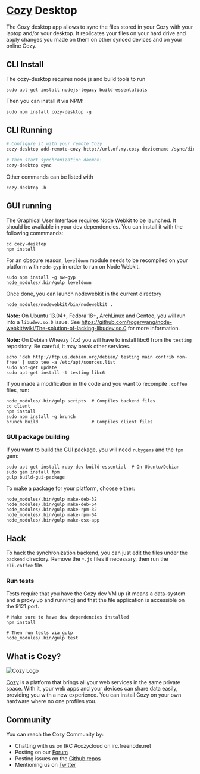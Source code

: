 # [Cozy](http://cozy.io) Desktop

The Cozy desktop app allows to sync the files stored in your Cozy with your laptop
and/or your desktop. It replicates your files on your hard drive and apply
changes you made on them on other synced devices and on your online Cozy.

## CLI Install

The cozy-desktop requires node.js and build tools to run

    sudo apt-get install nodejs-legacy build-essentatials

Then you can install it via NPM:

    sudo npm install cozy-desktop -g

## CLI Running

```bash
# Configure it with your remote Cozy
cozy-desktop add-remote-cozy http://url.of.my.cozy devicename /sync/directory

# Then start synchronization daemon:
cozy-desktop sync
```

Other commands can be listed with

    cozy-desktop -h


## GUI running

The Graphical User Interface requires Node Webkit to be launched. It should be
available in your dev dependencies. You can install it with the following
commmands:

    cd cozy-desktop
    npm install

For an obscure reason, `leveldown` module needs to be recompiled on your platform
with `node-gyp` in order to run on Node Webkit.

    sudo npm install -g nw-gyp
    node_modules/.bin/gulp leveldown

Once done, you can launch nodewebkit in the current directory

    node_modules/nodewebkit/bin/nodewebkit .

**Note:** On Ubuntu 13.04+, Fedora 18+, ArchLinux and Gentoo, you will run
into a `libudev.so.0` issue. See https://github.com/rogerwang/node-webkit/wiki/The-solution-of-lacking-libudev.so.0
for more information.

**Note:** On Debian Wheezy (7.x) you will have to install libc6 from the
`testing` repository. Be careful, it may break other services.

    echo 'deb http://ftp.us.debian.org/debian/ testing main contrib non-free' | sudo tee -a /etc/apt/sources.list
    sudo apt-get update
    sudo apt-get install -t testing libc6

If you made a modification in the code and you want to recompile `.coffee` files,
run:

    node_modules/.bin/gulp scripts  # Compiles backend files
    cd client
    npm install
    sudo npm install -g brunch
    brunch build                    # Compiles client files


### GUI package building

If you want to build the GUI package, you will need `rubygems` and the `fpm`
gem:

    sudo apt-get install ruby-dev build-essential  # On Ubuntu/Debian
    sudo gem install fpm
    gulp build-gui-package

To make a package for your platform, choose either:

    node_modules/.bin/gulp make-deb-32
    node_modules/.bin/gulp make-deb-64
    node_modules/.bin/gulp make-rpm-32
    node_modules/.bin/gulp make-rpm-64
    node_modules/.bin/gulp make-osx-app


## Hack

To hack the synchronization backend, you can just edit the files under the
`backend` directory. Remove the `*.js` files if necessary, then run the
`cli.coffee` file.

### Run tests

Tests require that you have the Cozy dev VM up (it means a data-system and a
proxy up and running) and that the file application is accessible on the 9121
port.

```
# Make sure to have dev dependencies installed
npm install

# Then run tests via gulp
node_modules/.bin/gulp test
```

## What is Cozy?

![Cozy Logo](https://raw.github.com/mycozycloud/cozy-setup/gh-pages/assets/images/happycloud.png)

[Cozy](http://cozy.io) is a platform that brings all your web services in the
same private space.  With it, your web apps and your devices can share data
easily, providing you
with a new experience. You can install Cozy on your own hardware where no one
profiles you.


## Community

You can reach the Cozy Community by:

* Chatting with us on IRC #cozycloud on irc.freenode.net
* Posting on our [Forum](https://forum.cozy.io)
* Posting issues on the [Github repos](https://github.com/mycozycloud/)
* Mentioning us on [Twitter](http://twitter.com/mycozycloud)
